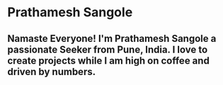 # Prathamesh Sangole
## Namaste Everyone! I'm Prathamesh Sangole a passionate Seeker from Pune, India. I love to create projects while I am high on coffee and driven by numbers.
